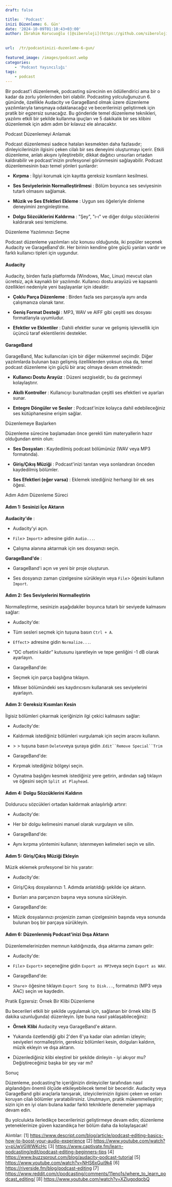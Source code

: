 ```yaml
---
draft: false

title:  'Podcast'
inizi Düzenleme: 6. Gün'
date: '2024-10-09T01:10:43+03:00'
author: İbrahim Korucuoğlu ([@siberoloji](https://github.com/siberoloji))
 
 
url:  /tr/podcastinizi-duzenleme-6-gun/
 
featured_image: /images/podcast.webp
categories:
    - 'Podcast Yayıncılığı'
tags:
    - podcast
---
```



Bir podcast'i düzenlemek, podcasting sürecinin en ödüllendirici ama bir o kadar da zorlu yönlerinden biri olabilir. Podcasting yolculuğunuzun 6. gününde, özellikle Audacity ve GarageBand olmak üzere düzenleme yazılımlarıyla tanışmaya odaklanacağız ve becerilerinizi geliştirmek için pratik bir egzersiz sunacağız. Bu gönderide temel düzenleme teknikleri, yazılımı etkili bir şekilde kullanma ipuçları ve 5 dakikalık bir ses klibini düzenlemek için adım adım bir kılavuz ele alınacaktır.



Podcast Düzenlemeyi Anlamak



Podcast düzenlemesi sadece hataları kesmekten daha fazlasıdır; dinleyicilerinizin ilgisini çeken cilalı bir ses deneyimi oluşturmayı içerir. Etkili düzenleme, anlatı akışını iyileştirebilir, dikkat dağıtıcı unsurları ortadan kaldırabilir ve podcast'inizin profesyonel görünmesini sağlayabilir. Podcast düzenlemesinin bazı temel yönleri şunlardır:


* **Kırpma** : İlgiyi korumak için kayıtta gereksiz kısımların kesilmesi.

* **Ses Seviyelerinin Normalleştirilmesi** : Bölüm boyunca ses seviyesinin tutarlı olmasını sağlamak.

* **Müzik ve Ses Efektleri Ekleme** : Uygun ses öğeleriyle dinleme deneyimini zenginleştirme.

* **Dolgu Sözcüklerini Kaldırma** : "Şey", "ı-ı" ve diğer dolgu sözcüklerini kaldırarak sesi temizleme.




Düzenleme Yazılımınızı Seçme



Podcast düzenleme yazılımları söz konusu olduğunda, iki popüler seçenek Audacity ve GarageBand'dir. Her birinin kendine göre güçlü yanları vardır ve farklı kullanıcı tipleri için uygundur.


#### **Audacity**



Audacity, birden fazla platformda (Windows, Mac, Linux) mevcut olan ücretsiz, açık kaynaklı bir yazılımdır. Kullanıcı dostu arayüzü ve kapsamlı özellikleri nedeniyle yeni başlayanlar için idealdir:


* **Çoklu Parça Düzenleme** : Birden fazla ses parçasıyla aynı anda çalışmanıza olanak tanır.

* **Geniş Format Desteği** : MP3, WAV ve AIFF gibi çeşitli ses dosyası formatlarıyla uyumludur.

* **Efektler ve Eklentiler** : Dahili efektler sunar ve gelişmiş işlevsellik için üçüncü taraf eklentilerini destekler.



#### **GarageBand**



GarageBand, Mac kullanıcıları için bir diğer mükemmel seçimdir. Diğer yazılımlarda bulunan bazı gelişmiş özelliklerden yoksun olsa da, temel podcast düzenleme için güçlü bir araç olmaya devam etmektedir:


* **Kullanıcı Dostu Arayüz** : Düzeni sezgiseldir, bu da gezinmeyi kolaylaştırır.

* **Akıllı Kontroller** : Kullanıcıyı bunaltmadan çeşitli ses efektleri ve ayarları sunar.

* **Entegre Döngüler ve Sesler** : Podcast'inize kolayca dahil edebileceğiniz ses kütüphanesine erişim sağlar.




Düzenlemeye Başlarken



Düzenleme sürecine başlamadan önce gerekli tüm materyallerin hazır olduğundan emin olun:


* **Ses Dosyaları** : Kaydedilmiş podcast bölümünüz (WAV veya MP3 formatında).

* **Giriş/Çıkış Müziği** : Podcast'inizi tanıtan veya sonlandıran önceden kaydedilmiş bölümler.

* **Ses Efektleri (eğer varsa)** : Eklemek istediğiniz herhangi bir ek ses öğesi.




Adım Adım Düzenleme Süreci


#### Adım 1: Sesinizi İçe Aktarın



**Audacity'de** :


* Audacity'yi açın.

* `File`&gt; `Import`&gt; adresine gidin `Audio...`.

* Çalışma alanına aktarmak için ses dosyanızı seçin.




**GarageBand'de** :


* GarageBand'i açın ve yeni bir proje oluşturun.

* Ses dosyanızı zaman çizelgesine sürükleyin veya `File`&gt; öğesini kullanın `Import`.



#### Adım 2: Ses Seviyelerini Normalleştirin



Normalleştirme, sesinizin aşağıdakiler boyunca tutarlı bir seviyede kalmasını sağlar:


* Audacity'de:



* Tüm sesleri seçmek için tuşuna basın `Ctrl + A`.

* `Effect`&gt; adresine gidin `Normalize...`.

* “DC ofsetini kaldır” kutusunu işaretleyin ve tepe genliğini -1 dB olarak ayarlayın.



* GarageBand'de:



* Seçmek için parça başlığına tıklayın.

* Mikser bölümündeki ses kaydırıcısını kullanarak ses seviyelerini ayarlayın.



#### Adım 3: Gereksiz Kısımları Kesin



İlgisiz bölümleri çıkarmak içeriğinizin ilgi çekici kalmasını sağlar:


* Audacity'de:



* Kaldırmak istediğiniz bölümleri vurgulamak için seçim aracını kullanın.

* &gt; &gt; tuşuna basın `Delete`veya şuraya gidin .`Edit``Remove Special``Trim`



* GarageBand'de:



* Kırpmak istediğiniz bölgeyi seçin.

* Oynatma başlığını kesmek istediğiniz yere getirin, ardından sağ tıklayın ve öğesini seçin `Split at Playhead`.



#### Adım 4: Dolgu Sözcüklerini Kaldırın



Doldurucu sözcükleri ortadan kaldırmak anlaşılırlığı artırır:


* Audacity'de:

* Her bir dolgu kelimesini manuel olarak vurgulayın ve silin.

* GarageBand'de:

* Aynı kırpma yöntemini kullanın; istenmeyen kelimeleri seçin ve silin.



#### Adım 5: Giriş/Çıkış Müziği Ekleyin



Müzik eklemek profesyonel bir his yaratır:


* Audacity'de:

* Giriş/Çıkış dosyalarınızı 1. Adımda anlatıldığı şekilde içe aktarın.

* Bunları ana parçanızın başına veya sonuna sürükleyin.

* GarageBand'de:

* Müzik dosyalarınızı projenizin zaman çizelgesinin başında veya sonunda bulunan boş bir parçaya sürükleyin.



#### Adım 6: Düzenlenmiş Podcast'inizi Dışa Aktarın



Düzenlemelerinizden memnun kaldığınızda, dışa aktarma zamanı gelir:


* Audacity'de:

* `File`&gt; `Export`&gt; seçeneğine gidin `Export as MP3`veya seçin `Export as WAV`.

* GarageBand'de:

* `Share`&gt; öğesine tıklayın `Export Song to Disk...`, formatınızı (MP3 veya AAC) seçin ve kaydedin.




Pratik Egzersiz: Örnek Bir Klibi Düzenleme



Bu becerileri etkili bir şekilde uygulamak için, sağlanan bir örnek klibi (5 dakika uzunluğunda) düzenleyin. İşte buna nasıl yaklaşabileceğiniz:


* **Örnek Klibi** Audacity veya GarageBand'e aktarın.

* Yukarıda özetlendiği gibi 2'den 6'ya kadar olan adımları izleyin; seviyeleri normalleştirin, gereksiz bölümleri kesin, dolguları kaldırın, müzik ekleyin ve dışa aktarın.

* Düzenlediğiniz klibi eleştirel bir şekilde dinleyin - iyi akıyor mu? Değiştireceğiniz başka bir şey var mı?




Sonuç



Düzenleme, podcasting'te içeriğinizin dinleyiciler tarafından nasıl algılandığını önemli ölçüde etkileyebilecek temel bir beceridir. Audacity veya GarageBand gibi araçlarla tanışarak, izleyicilerinizin ilgisini çeken ve onları koruyan cilalı bölümler yaratabilirsiniz. Unutmayın, pratik mükemmelleştirir; sizin için en iyi olanı bulana kadar farklı tekniklerle denemeler yapmaya devam edin.



Bu yolculukta ilerledikçe becerilerinizi geliştirmeye devam edin; düzenleme yeteneklerinize güven kazandıkça her bölüm daha da kolaylaşacak!



Alıntılar: [1] https://www.descript.com/blog/article/podcast-editing-basics-how-to-boost-your-audio-experience [2] https://www.youtube.com/watch?v=pUwVGWWKcHc [3] https://www.captivate.fm/learn-podcasting/edit/podcast-editing-beginners-tips [4] https://www.buzzsprout.com/blog/audacity-podcast-tutorial [5] https://www.youtube.com/watch?v=NHS6xGui9k4 [6] https://riverside.fm/blog/podcast-editing [7] https://www.reddit.com/r/podcasting/comments/11eno1s/where_to_learn_podcast_editing/ [8] https://www.youtube.com/watch?v=XZlugodqcbQ
